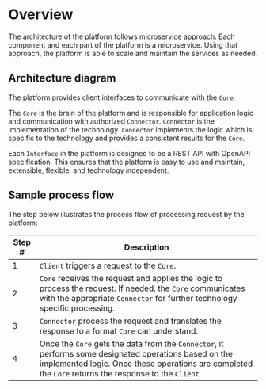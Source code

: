 # Overview

The architecture of the platform follows microservice approach.
Each component and each part of the platform is a microservice. Using that approach, the platform is able to scale and maintain the services as needed.

## Architecture diagram

The platform provides client interfaces to communicate with the `Core`.

The `Core` is the brain of the platform and is responsible for application logic and communication with authorized `Connector`. `Connector` is the implementation of the technology. `Connector` implements the logic which is specific to the technology and provides a consistent results for the `Core`.

Each `Interface` in the platform is designed to be a REST API with OpenAPI specification. This ensures that the platform is easy to use and maintain, extensible, flexible, and technology independent. 

## Sample process flow

The step below illustrates the process flow of processing request by the platform:

| Step # | Description                                                                                                                                                                                                                                                                                        |
| ------ | -------------------------------------------------------------------------------------------------------------------------------------------------------------------------------------------------------------------------------------------------------------------------------------------------- |
| 1      | `Client` triggers a request to the `Core`.                                                                                                                                                                                               |
| 2      | `Core` receives the request and applies the logic to process the request. If needed, the `Core` communicates with the appropriate `Connector` for further technology specific processing.                                                                                                                                                                                                     |
| 3      | `Connector` process the request and translates the response to a format `Core` can understand.                                                                                                            |
| 4      | Once the `Core` gets the data from the `Connector`, it performs some designated operations based on the implemented logic. Once these operations are completed the `Core` returns the response to the `Client`.                                          |